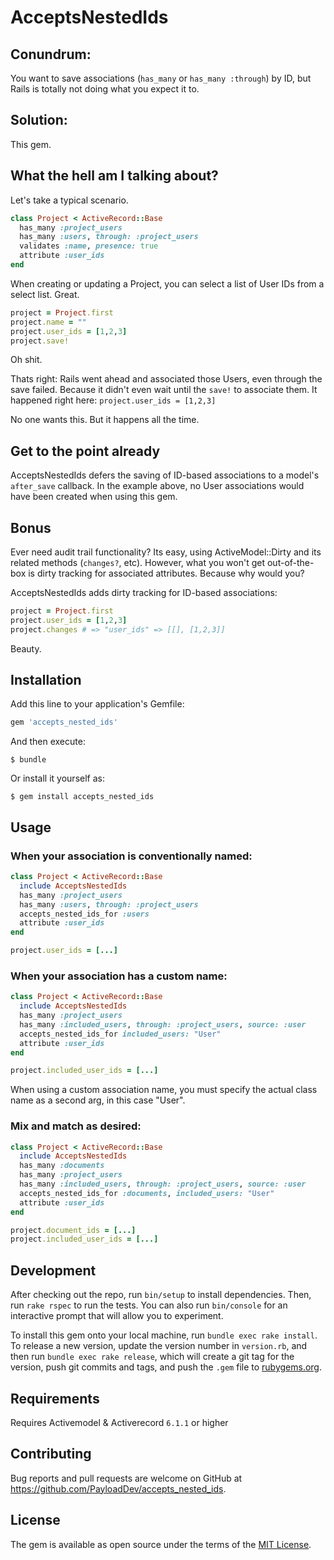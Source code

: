 # AcceptsNestedIds

## Conundrum:

You want to save associations (`has_many` or `has_many :through`) by ID, but Rails is totally not doing what you expect it to.

## Solution:

This gem.

## What the hell am I talking about?

Let's take a typical scenario.

```ruby
class Project < ActiveRecord::Base
  has_many :project_users
  has_many :users, through: :project_users
  validates :name, presence: true
  attribute :user_ids
end
```

When creating or updating a Project, you can select a list of User IDs from a select list. Great.

```ruby
project = Project.first
project.name = ""
project.user_ids = [1,2,3]
project.save!
```

Oh shit.

Thats right: Rails went ahead and associated those Users, even through the save failed. Because it didn't even wait until the `save!` to associate them. It happened right here: `project.user_ids = [1,2,3]`

No one wants this. But it happens all the time.

## Get to the point already

AcceptsNestedIds defers the saving of ID-based associations to a model's `after_save` callback. In the example above, no User associations would have been created when using this gem.

## Bonus

Ever need audit trail functionality? Its easy, using ActiveModel::Dirty and its related methods (`changes?`, etc). However, what you won't get out-of-the-box is dirty tracking for associated attributes. Because why would you?

AcceptsNestedIds adds dirty tracking for ID-based associations:

```ruby
project = Project.first
project.user_ids = [1,2,3]
project.changes # => "user_ids" => [[], [1,2,3]]
```

Beauty.

## Installation

Add this line to your application's Gemfile:

```ruby
gem 'accepts_nested_ids'
```

And then execute:

    $ bundle

Or install it yourself as:

    $ gem install accepts_nested_ids

## Usage

### When your association is conventionally named:

```ruby
class Project < ActiveRecord::Base
  include AcceptsNestedIds
  has_many :project_users
  has_many :users, through: :project_users
  accepts_nested_ids_for :users
  attribute :user_ids
end

project.user_ids = [...]
```

### When your association has a custom name:

```ruby
class Project < ActiveRecord::Base
  include AcceptsNestedIds
  has_many :project_users
  has_many :included_users, through: :project_users, source: :user
  accepts_nested_ids_for included_users: "User"
  attribute :user_ids
end

project.included_user_ids = [...]
```

When using a custom association name, you must specify the actual class name as a second arg, in this case "User".

### Mix and match as desired:

```ruby
class Project < ActiveRecord::Base
  include AcceptsNestedIds
  has_many :documents
  has_many :project_users
  has_many :included_users, through: :project_users, source: :user
  accepts_nested_ids_for :documents, included_users: "User"
  attribute :user_ids
end

project.document_ids = [...]
project.included_user_ids = [...]
```

## Development

After checking out the repo, run `bin/setup` to install dependencies. Then, run `rake rspec` to run the tests. You can also run `bin/console` for an interactive prompt that will allow you to experiment.

To install this gem onto your local machine, run `bundle exec rake install`. To release a new version, update the version number in `version.rb`, and then run `bundle exec rake release`, which will create a git tag for the version, push git commits and tags, and push the `.gem` file to [rubygems.org](https://rubygems.org).

## Requirements
Requires Activemodel & Activerecord `6.1.1` or higher

## Contributing

Bug reports and pull requests are welcome on GitHub at https://github.com/PayloadDev/accepts_nested_ids.


## License

The gem is available as open source under the terms of the [MIT License](http://opensource.org/licenses/MIT).

